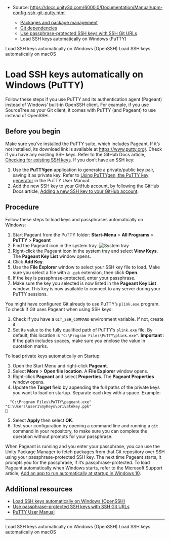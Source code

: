 * Source: https://docs.unity3d.com/6000.0/Documentation/Manual/upm-config-ssh-git-putty.html

  * [Packages and package management](https://docs.unity3d.com/6000.0/Documentation/Manual/PackagesList.html)
  * [Git dependencies](https://docs.unity3d.com/6000.0/Documentation/Manual/upm-git.html)
  * [Use passphrase-protected SSH keys with SSH Git URLs](https://docs.unity3d.com/6000.0/Documentation/Manual/upm-config-ssh-git.html)
  * Load SSH keys automatically on Windows (PuTTY)


[](https://docs.unity3d.com/6000.0/Documentation/Manual/upm-config-ssh-git-win.html)
Load SSH keys automatically on Windows (OpenSSH)
[](https://docs.unity3d.com/6000.0/Documentation/Manual/upm-config-ssh-git-mac.html)
Load SSH keys automatically on macOS
# Load SSH keys automatically on Windows (PuTTY)
Follow these steps if you use PuTTY and its authentication agent (Pageant) instead of Windows’ built-in OpenSSH client. For example, if you use SourceTree as your Git client, it comes with PuTTY (and Pageant) to use instead of OpenSSH.
## Before you begin
Make sure you’ve installed the PuTTY suite, which includes Pageant. If it’s not installed, its download link is available at <https://www.putty.org/>.
Check if you have any existing SSH keys. Refer to the GitHub Docs article, [Checking for existing SSH keys](https://docs.github.com/en/enterprise-server@3.8/authentication/connecting-to-github-with-ssh/checking-for-existing-ssh-keys).
If you don’t have an SSH key:
  1. Use the **PuTTYgen** application to generate a private/public key pair, saving it as private key. Refer to [Using PuTTYgen, the PuTTY key generator](https://the.earth.li/~sgtatham/putty/0.78/htmldoc/Chapter8.html#pubkey-puttygen) in the PuTTY User Manual.
  2. Add the new SSH key to your GitHub account, by following the GitHub Docs article, [Adding a new SSH key to your GitHub account](https://docs.github.com/en/enterprise-server@3.8/authentication/connecting-to-github-with-ssh/adding-a-new-ssh-key-to-your-github-account).


## Procedure
Follow these steps to load keys and passphrases automatically on Windows:
  1. Start Pageant from the PuTTY folder: **Start-Menu** > **All Programs** > **PuTTY** > **Pageant**
  2. Find the Pageant icon in the system tray. ![System tray](https://docs.unity3d.com/6000.0/Documentation/uploads/Main/upm-pageant.png)
  3. Right-click the Pageant icon in the system tray and select **View Keys**. The **Pageant Key List** window opens.
  4. Click **Add Key**.
  5. Use the **File Explorer** window to select your SSH key file to load. Make sure you select a file with a `.ppk` extension, then click **Open**.
  6. If the key is passphrase-protected, enter your passphrase.
  7. Make sure the key you selected is now listed in the **Pageant Key List** window. This key is now available to connect to any server during your PuTTY sessions.


You might have configured Git already to use PuTTY’s `plink.exe` program. To check if Git uses Pageant when using SSH keys:
  1. Check if you have a `GIT_SSH_COMMAND` environment variable. If not, create it.
  2. Set its value to the fully qualified path of PuTTY’s `plink.exe` file. By default, this location is `"C:\Program Files\PuTTY\plink.exe"`. **Important** : If the path includes spaces, make sure you enclose the value in quotation marks.


To load private keys automatically on Startup:
  1. Open the Start Menu and right-click **Pageant**.
  2. Select **More** > **Open file location**. A **File Explorer** window opens.
  3. Right-click **Pageant** and select **Properties**. The **Pageant Properties** window opens.
  4. Update the **Target** field by appending the full paths of the private keys you want to load on startup. Separate each key with a space. Example:
```
  "C:\Program Files\PuTTY\pageant.exe" "C:\Users\user1\myKeys\privatekey.ppk"

```

  5. Select **Apply** then select **OK**. 
  6. Test your configuration by opening a command line and running a `git` command in your repository, to make sure you can complete the operation without prompts for your passphrase.


When Pageant is running and you enter your passphrase, you can use the Unity Package Manager to fetch packages from that Git repository over SSH using your passphrase-protected SSH key.
The next time Pageant starts, it prompts you for the passphrase, if it’s passphrase-protected.
To load Pageant automatically when Windows starts, refer to the Microsoft Support article, [Add an app to run automatically at startup in Windows 10](https://support.microsoft.com/en-us/windows/add-an-app-to-run-automatically-at-startup-in-windows-10-150da165-dcd9-7230-517b-cf3c295d89dd).
## Additional resources
  * [Load SSH keys automatically on Windows (OpenSSH)](https://docs.unity3d.com/6000.0/Documentation/Manual/upm-config-ssh-git-win.html)
  * [Use passphrase-protected SSH keys with SSH Git URLs](https://docs.unity3d.com/6000.0/Documentation/Manual/upm-config-ssh-git.html)
  * [PuTTY User Manual](https://the.earth.li/~sgtatham/putty/0.78/htmldoc/index.html)


* * *
[](https://docs.unity3d.com/6000.0/Documentation/Manual/upm-config-ssh-git-win.html)
Load SSH keys automatically on Windows (OpenSSH)
[](https://docs.unity3d.com/6000.0/Documentation/Manual/upm-config-ssh-git-mac.html)
Load SSH keys automatically on macOS
